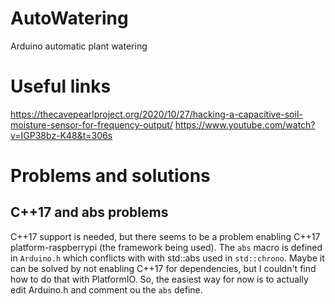 # AutoWatering
Arduino automatic plant watering

# Useful links

https://thecavepearlproject.org/2020/10/27/hacking-a-capacitive-soil-moisture-sensor-for-frequency-output/
https://www.youtube.com/watch?v=IGP38bz-K48&t=306s


# Problems and solutions


## C++17 and abs problems

C++17 support is needed, but there seems to be a problem enabling C++17 platform-raspberrypi (the framework being used).
The `abs` macro is defined in `Arduino.h` which conflicts with with std::abs used in `std::chrono`. Maybe it can be solved by not enabling C++17 for dependencies, but I couldn't find how to do that with PlatformIO.
So, the easiest way for now is to actually edit Arduino.h and comment ou the `abs` define.
